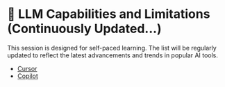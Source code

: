 # 🚀 LLM Capabilities and Limitations (Continuously Updated...)

This session is designed for self-paced learning. The list will be regularly updated to reflect the latest advancements and trends in popular AI tools.

-   [Cursor](https://www.cursor.com/)
-   [Copilot](https://github.com/features/copilot)
